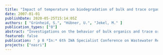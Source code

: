 ```yaml
---
title: "Impact of temperature on biodegradation of bulk and trace organics during soil passage in an indirect reuse system"
date: 2007-01-01
publishDate: 2020-05-25T15:14:05Z
authors: [ "Grünheid, S.", "Hübner, U.", "Jekel, M." ]
publication_types: ["0"]
abstract: "Investigations on the behavior of bulk organics and trace organic compounds in a temperated soil column system are reported. Objective of the research was to assess the importance of temperature for the degradation of bulk and trace organics. The analysis of the bulk organic behavior showed a fast mineralization of easy degradable organic carbon in the first few centimeters of the columns, which does not seem to be temperature-dependent. Along the further infiltration path an influence of the different temperatures on the bioactivity was clearly visible. However, a significant increase of mineralization potential of bulk organic compounds with increasing temperature was shown. The monitoring of the single organic pollutants Iopromide, Sulfamethoxazole and naphthalenedisulfonic acids showed that temperature has an influence on the degradation behavior of the monitored compounds. In most cases higher temperatures increased the mineralization potential."
featured: false
publication: ' p 8 *In:* 6th IWA Specialist Conference on Wastewater Reclamation and Reuse for Sustainability. Antwerp, Belgium. 9. - 12.10.2007'
projects: ["nasri"]
---
```


